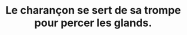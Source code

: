 ---
layout: photo
title: Le charançon se sert de sa trompe pour percer les glands.
desc: An Aer・Un instant parmi la végétation
category: un-instant-parmi-la-vegetation
image: 6
tags:
- front
metadata:
- Boitier: Canon 1100D
- Focale: F/11
- Temps d'exposition: 1/8
- Iso: 800
- Objectif: 18-55mm
- Lieu: Ploerdut, Morbihan
---